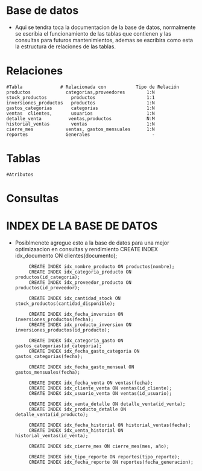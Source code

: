 # Base de datos
 - Aqui se tendra toca la documentacion de la base de datos, normalmente se escribia el funcionamiento de las tablas que contienen y las consultas para futuros mantenimientos, ademas se escribira como esta la estructura de relaciones de las tablas.

# Relaciones

    #Tabla	            # Relacionada con	        Tipo de Relación
    productos	          categorias,proveedores	    1:N
    stock_productos     	productos	                1:1
    inversiones_productos	productos               	1:N
    gastos_categorias	    categorias	                1:N
    ventas	clientes,       usuarios	                1:N
    detalle_venta	       ventas,productos	            N:M
    historial_ventas	    ventas	                    1:N
    cierre_mes	          ventas, gastos_mensuales	    1:N
    reportes	          Generales	                      -

# Tablas

    #Atributos


# Consultas



# INDEX DE LA BASE DE DATOS
 - Posiblmenete agregue esto a la base de datos para una mejor optimizaacion en consultas y rendimiento
            CREATE INDEX idx_documento ON clientes(documento);

            CREATE INDEX idx_nombre_producto ON productos(nombre);
            CREATE INDEX idx_categoria_producto ON productos(id_categoria);
            CREATE INDEX idx_proveedor_producto ON productos(id_proveedor);

            CREATE INDEX idx_cantidad_stock ON stock_productos(cantidad_disponible);

            CREATE INDEX idx_fecha_inversion ON inversiones_productos(fecha);
            CREATE INDEX idx_producto_inversion ON inversiones_productos(id_producto);

            CREATE INDEX idx_categoria_gasto ON gastos_categorias(id_categoria);
            CREATE INDEX idx_fecha_gasto_categoria ON gastos_categorias(fecha);

            CREATE INDEX idx_fecha_gasto_mensual ON gastos_mensuales(fecha);

            CREATE INDEX idx_fecha_venta ON ventas(fecha);
            CREATE INDEX idx_cliente_venta ON ventas(id_cliente);
            CREATE INDEX idx_usuario_venta ON ventas(id_usuario);

            CREATE INDEX idx_venta_detalle ON detalle_venta(id_venta);
            CREATE INDEX idx_producto_detalle ON detalle_venta(id_producto);

            CREATE INDEX idx_fecha_historial ON historial_ventas(fecha);
            CREATE INDEX idx_venta_historial ON historial_ventas(id_venta);

            CREATE INDEX idx_cierre_mes ON cierre_mes(mes, año);

            CREATE INDEX idx_tipo_reporte ON reportes(tipo_reporte);
            CREATE INDEX idx_fecha_reporte ON reportes(fecha_generacion);
